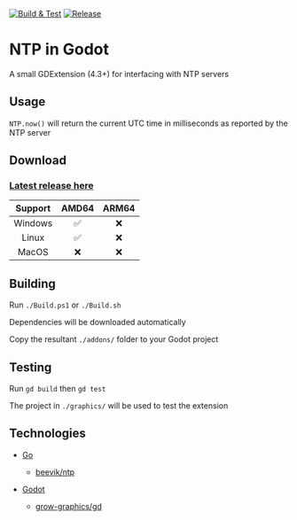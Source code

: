 [![Build & Test](https://github.com/ynot01/ntp-godot-go/actions/workflows/go.yml/badge.svg)](https://github.com/ynot01/ntp-godot-go/actions/workflows/go.yml)
[![Release](https://github.com/ynot01/ntp-godot-go/actions/workflows/release.yml/badge.svg)](https://github.com/ynot01/ntp-godot-go/actions/workflows/release.yml)

# NTP in Godot

A small GDExtension (4.3+) for interfacing with NTP servers

## Usage

`NTP.now()` will return the current UTC time in milliseconds as reported by the NTP server

## Download

### [Latest release here](https://github.com/ynot01/ntp-godot-go/releases/latest/download/addons.zip)

| Support | AMD64 | ARM64 |
| :---:   | :---: | :---: |
| Windows | ✅   | ❌    |
| Linux   | ✅   | ❌    |
| MacOS   | ❌   | ❌    |

## Building

Run `./Build.ps1` or `./Build.sh`

Dependencies will be downloaded automatically

Copy the resultant `./addons/` folder to your Godot project

## Testing

Run `gd build` then `gd test`

The project in `./graphics/` will be used to test the extension

## Technologies

- [Go](https://go.dev/dl)

  - [beevik/ntp](https://github.com/beevik/ntp)

- [Godot](https://godotengine.org/download)

  - [grow-graphics/gd](https://github.com/grow-graphics/gd)
